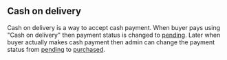 ## Cash on delivery ##

Cash on delivery is a way to accept cash payment. When buyer pays using
"Cash on delivery" then payment status is changed to <ins>pending</ins>. Later
when buyer actually makes cash payment then admin can change the payment
status from <ins>pending</ins> to <ins>purchased</ins>.
